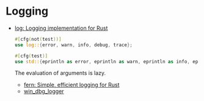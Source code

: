 # Logging
- [log: Logging implementation for Rust](https://github.com/rust-lang/log)
  ```rust
  #[cfg(not(test))] 
  use log::{error, warn, info, debug, trace};

  #[cfg(test)]
  use std::{eprintln as error, eprintln as warn, eprintln as info, eprintln as debug, eprintln as trace};
  ```

  The evaluation of arguments is lazy.

  - [fern: Simple, efficient logging for Rust](https://github.com/daboross/fern)
  - [win_dbg_logger](https://docs.rs/win_dbg_logger/*/win_dbg_logger/)